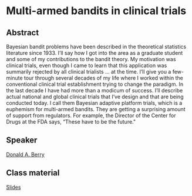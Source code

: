 # Multi-armed bandits in clinical trials

## Abstract
Bayesian bandit problems have been described in the theoretical statistics literature since 1933. I’ll say how I got into the area as a graduate student and some of my contributions to the bandit theory. My motivation was clinical trials, even though I came to learn that this application was summarily rejected by all clinical trialists … at the time. I’ll give you a few-minute tour through several decades of my life where I worked within the conventional clinical trial establishment trying to change the paradigm. In the last decade I have had more than a modicum of success. I’ll describe actual national and global clinical trials that I’ve design and that are being conducted today. I call them Bayesian adaptive platform trials, which is a euphemism for multi-armed bandits. They are getting a surprising amount of support from regulators. For example, the Director of the Center for Drugs at the FDA says, “These have to be the future."
## Speaker

[Donald A. Berry](donald-berry.md)

## Class material

[Slides](class-material/clinical/2021.03.25_RLVS_ANITI_France.ppt)
